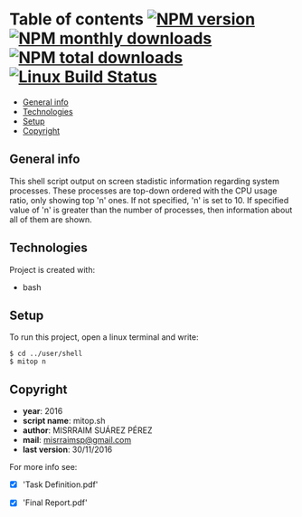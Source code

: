 # Table of contents [![NPM version](https://img.shields.io/npm/v/update-copyright.svg?style=flat)](https://www.npmjs.com/package/update-copyright) [![NPM monthly downloads](https://img.shields.io/npm/dm/update-copyright.svg?style=flat)](https://npmjs.org/package/update-copyright) [![NPM total downloads](https://img.shields.io/npm/dt/update-copyright.svg?style=flat)](https://npmjs.org/package/update-copyright) [![Linux Build Status](https://img.shields.io/travis/jonschlinkert/update-copyright.svg?style=flat&label=Travis)](https://travis-ci.org/jonschlinkert/update-copyright)

* [General info](#general-info)
* [Technologies](#technologies)
* [Setup](#setup)
* [Copyright](#copyright)

## General info
This shell script output on screen stadistic information regarding system processes. These processes are top-down ordered with the CPU usage ratio, only showing top 'n' ones. If not specified, 'n' is set to 10. If specified value of 'n' is greater than the number of processes, then information about all of them are shown.	

## Technologies
Project is created with:
* bash
	
## Setup
To run this project, open a linux terminal and write:

```
$ cd ../user/shell
$ mitop n
```
## Copyright

- **year**: 2016
- **script name**:   	 mitop.sh
- **author**:       	 MISRRAIM SUÁREZ PÉREZ
- **mail**:        	 misrraimsp@gmail.com
- **last version**:    30/11/2016


For more info see:
- [x] 'Task Definition.pdf'
- [x] 'Final Report.pdf'



